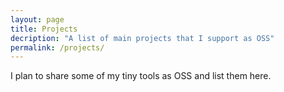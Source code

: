 ```yaml
---
layout: page
title: Projects
decription: "A list of main projects that I support as OSS"
permalink: /projects/
---
```


I plan to share some of my tiny tools as OSS and list them here.
